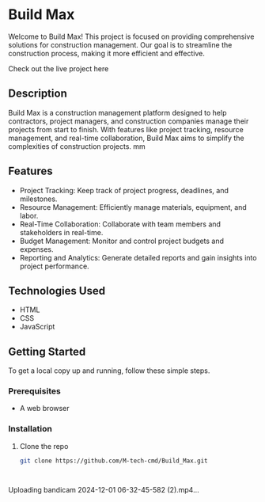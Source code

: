 # Build Max

Welcome to Build Max! This project is focused on providing comprehensive solutions for construction management. Our goal is to streamline the construction process, making it more efficient and effective.

Check out the live project here

## Description
Build Max is a construction management platform designed to help contractors, project managers, and construction companies manage their projects from start to finish. With features like project tracking, resource management, and real-time collaboration, Build Max aims to simplify the complexities of construction projects. mm

## Features
- Project Tracking: Keep track of project progress, deadlines, and milestones.
- Resource Management: Efficiently manage materials, equipment, and labor.
- Real-Time Collaboration: Collaborate with team members and stakeholders in real-time.
- Budget Management: Monitor and control project budgets and expenses.
- Reporting and Analytics: Generate detailed reports and gain insights into project performance.

## Technologies Used
- HTML
- CSS
- JavaScript

## Getting Started
To get a local copy up and running, follow these simple steps.

### Prerequisites
- A web browser

### Installation
1. Clone the repo
   ```sh
   git clone https://github.com/M-tech-cmd/Build_Max.git




Uploading bandicam 2024-12-01 06-32-45-582 (2).mp4…


